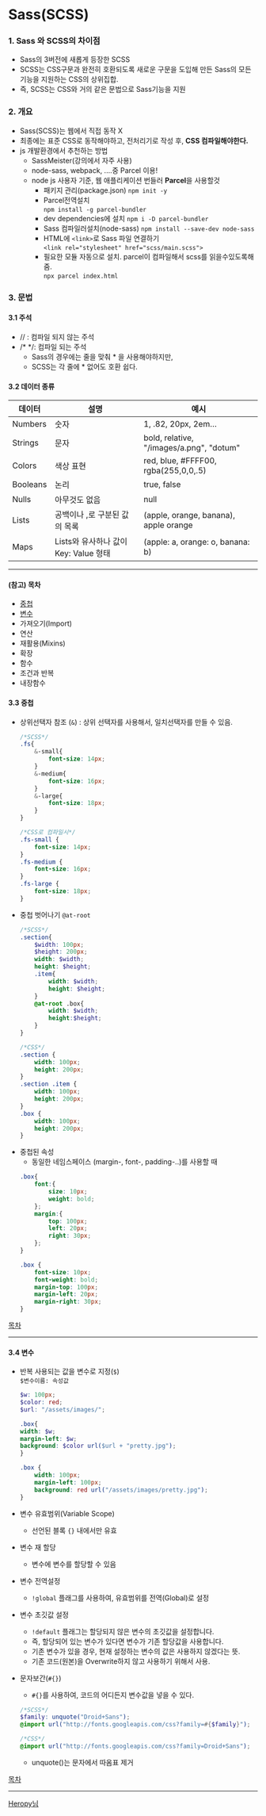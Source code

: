 # Sass(SCSS)
### 1. Sass 와 SCSS의 차이점
- Sass의 3버전에 새롭게 등장한 SCSS
- SCSS는 CSS구문과 완전히 호환되도록 새로운 구문을 도입해 만든 Sass의 모든 기능을 지원하는 CSS의 상위집합.
- 즉, SCSS는 CSS와 거의 같은 문법으로 Sass기능을 지원

### 2. 개요 
- Sass(SCSS)는 웹에서 직접 동작 X
- 최종에는 표준 CSS로 동작해야하고, 전처리기로 작성 후, **CSS 컴파일해야한다.**
- js 개발환경에서 추천하는 방법
    - SassMeister(강의에서 자주 사용)
    - node-sass, webpack, ....중 Parcel 이용!
    - node js 사용자 기준, 웹 애플리케이션 번들러 **Parcel**을 사용할것
        - 패키지 관리(package.json) `npm init -y`
        - Parcel전역설치  
            `npm install -g parcel-bundler`
        - dev dependencies에 설치 
        `npm i -D parcel-bundler`
        - Sass 컴파일러설치(node-sass) `npm install --save-dev node-sass`
        - HTML에 `<link>`로 Sass 파일 연결하기  
        `<link rel="stylesheet" href="scss/main.scss">`
        - 필요한 모듈 자동으로 설치. parcel이 컴파일해서 scss를 읽을수있도록해줌.  
        `npx parcel index.html`

### 3. 문법
#### 3.1 주석
- // : 컴파일 되지 않는 주석
- /* */: 컴파일 되는 주석
    - Sass의 경우에는 줄을 맞춰 * 을 사용해야하지만, 
    - SCSS는 각 줄에 * 없어도 호환 쉽다.

#### 3.2 데이터 종류
|데이터|	설명|	예시|
|---|-----|---|
|Numbers	|숫자	|1, .82, 20px, 2em…
|Strings	|문자	|bold, relative, "/images/a.png", "dotum"
|Colors	|색상 표현	|red, blue, #FFFF00, rgba(255,0,0,.5)
|Booleans	|논리	|true, false
|Nulls	|아무것도 없음	|null
|Lists	|공백이나 ,로 구분된 값의 목록	|(apple, orange, banana), apple orange
|Maps	|Lists와 유사하나 값이 Key: Value 형태	|(apple: a, orange: o, banana: b)

---
#### (참고) 목차
- [중첩](#33-중첩)
- [변수](#34-변수)
- 가져오기(Import)
- 연산
- 재활용(Mixins)
- 확장
- 함수
- 조건과 반복
- 내장함수


#### 3.3 중첩
- 상위선택자 참조 (`&`) : 상위 선택자를 사용해서, 일치선택자를 만들 수 있음.
    ```SCSS
    /*SCSS*/
    .fs{
        &-small{
            font-size: 14px;
        }
        &-medium{
            font-size: 16px;
        }
        &-large{
            font-size: 18px;
        }
    }
    ```
    ```css
    /*CSS로 컴파일시*/
    .fs-small {
        font-size: 14px;
    }
    .fs-medium {
        font-size: 16px;
    }
    .fs-large {
        font-size: 18px;
    }
    ```
- 중첩 벗어나기 `@at-root`
    ```SCSS
    /*SCSS*/
    .section{
        $width: 100px;
        $height: 200px;
        width: $width;
        height: $height;
        .item{
            width: $width;
            height: $height;
        }
        @at-root .box{
            width: $width;
            height:$height;
        }
    }
    ```
    ```CSS
    /*CSS*/
    .section {
        width: 100px;
        height: 200px;
    }
    .section .item {
        width: 100px;
        height: 200px;
    }
    .box {
        width: 100px;
        height: 200px;
    }
    ```
- 중첩된 속성
    - 동일한 네임스페이스 (margin-, font-, padding-..)를 사용할 때
    ```SCSS
    .box{
        font:{
            size: 10px;
            weight: bold;
        };
        margin:{
            top: 100px;
            left: 20px;
            right: 30px;
        };
    }
    ```
    ```CSS
    .box {
        font-size: 10px;
        font-weight: bold;
        margin-top: 100px;
        margin-left: 20px;
        margin-right: 30px;
    }
    ```



[목차][TOC]

---
#### 3.4 변수
- 반복 사용되는 값을 변수로 지정(`$`)  
    `$변수이름: 속성값`
    ```SCSS
    $w: 100px;
    $color: red;
    $url: "/assets/images/";

    .box{
    width: $w;
    margin-left: $w;
    background: $color url($url + "pretty.jpg");
    }
    ```
    ```CSS
    .box {
        width: 100px;
        margin-left: 100px;
        background: red url("/assets/images/pretty.jpg");
    }
    ```

- 변수 유효범위(Variable Scope)
    - 선언된 블록 `{}` 내에서만 유효
- 변수 재 할당
    - 변수에 변수를 할당할 수 있음
- 변수 전역설정
    - `!global` 플래그를 사용하여, 유효범위를 전역(Global)로 설정
- 변수 초깃값 설정
    - `!default` 플래그는 할당되지 않은 변수의 초깃값을 설정합니다.
    - 즉, 할당되어 있는 변수가 있다면 변수가 기존 할당값을 사용합니다.
    - 기존 변수가 있을 경우, 현재 설정하는 변수의 값은 사용하지 않겠다는 뜻.
    - 기존 코드(원본)을 Overwrite하지 않고 사용하기 위해서 사용.
- 문자보간(`#{}`)
    - `#{}`를 사용하여, 코드의 어디든지 변수값을 넣을 수 있다.
    ```SCSS
    /*SCSS*/
    $family: unquote("Droid+Sans");
    @import url("http://fonts.googleapis.com/css?family=#{$family}");
    ```
    ```CSS
    /*CSS*/
    @import url("http://fonts.googleapis.com/css?family=Droid+Sans");
    ```
    - unquote()는 문자에서 따옴표 제거


[목차][TOC]

---

[Heropy님](https://heropy.blog/2018/01/31/sass/)

[TOC]:#(참고)-목차

